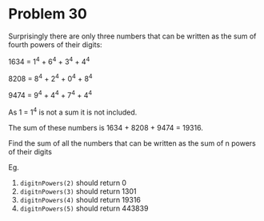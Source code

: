 # Problem 30

Surprisingly there are only three numbers that can be written as the sum of fourth powers of their digits:

1634 = 1<sup>4</sup> + 6<sup>4</sup> + 3<sup>4</sup> + 4<sup>4</sup>

8208 = 8<sup>4</sup> + 2<sup>4</sup> + 0<sup>4</sup> + 8<sup>4</sup>

9474 = 9<sup>4</sup> + 4<sup>4</sup> + 7<sup>4</sup> + 4<sup>4</sup>

As 1 = 1<sup>4</sup> is not a sum it is not included.

The sum of these numbers is 1634 + 8208 + 9474 = 19316.

Find the sum of all the numbers that can be written as the sum of n powers of their digits

Eg.

1. ```digitnPowers(2)``` should return 0
2. ```digitnPowers(3)``` should return 1301
3. ```digitnPowers(4)``` should return 19316
4. ```digitnPowers(5)``` should return 443839
